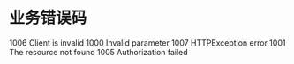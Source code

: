# 业务错误码

1006 Client is invalid
1000 Invalid parameter
1007 HTTPException error
1001 The resource not found
1005 Authorization failed
